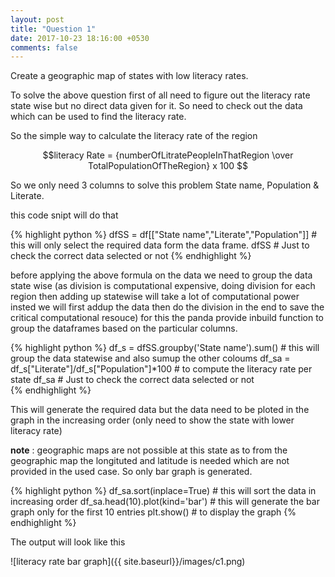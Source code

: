 ```yaml
---
layout: post
title: "Question 1"
date: 2017-10-23 18:16:00 +0530
comments: false
---
```


Create a geographic map of states with low literacy rates.

To solve the above question first of all need to figure out the literacy rate state wise but no direct data given for it. So need to check out the data which can be used to find the literacy rate.

So the simple way to calculate the literacy rate of the region

$$literacy Rate = {numberOfLitratePeopleInThatRegion \over TotalPopulationOfTheRegion} x 100 $$

So we only need 3 columns to solve this problem State name, Population & Literate.

this code snipt will do that

{% highlight python %}
dfSS = df[["State name","Literate","Population"]] # this will only select the required data form the data frame.
dfSS                                              # Just to check the correct data selected or not
{% endhighlight %}


before applying the above formula on the data we need to group the data state wise (as division is computational expensive, doing division for each region then adding up statewise will take a lot of computational power insted we will first addup the data then do the division in the end to save the critical computational resouce) for this the panda provide inbuild function to group the dataframes based on the particular columns.

{% highlight python %}
df_s = dfSS.groupby('State name').sum()           # this will group the data statewise and also sumup the other coloums
df_sa =  df_s["Literate"]/df_s["Population"]*100  # to compute the literacy rate per state
df_sa                                             # Just to check the correct data selected or not  
{% endhighlight %}

This will generate the required data but the data need to be ploted in the graph in the increasing order (only need to show the state with lower literacy rate)

**note** : geographic maps are not possible at this state as to from the geographic map the longituted and latitude is needed which are not provided in the used case. So only bar graph is generated.

{% highlight python %}
df_sa.sort(inplace=True)            # this will sort the data in increasing order
df_sa.head(10).plot(kind='bar')     # this will generate the bar graph only for the first 10 entries
plt.show()                          # to display the graph
{% endhighlight %}

The output will look like this

![literacy rate bar graph]({{ site.baseurl}}/images/c1.png)
